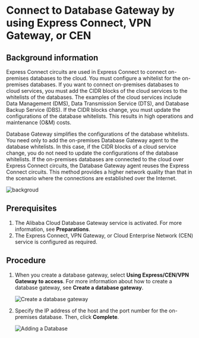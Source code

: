 # Connect to Database Gateway by using Express Connect, VPN Gateway, or CEN



## Background information

Express Connect circuits are used in Express Connect to connect on-premises databases to the cloud. You must configure a whitelist for the on-premises databases. If you want to connect on-premises databases to cloud services, you must add the CIDR blocks of the cloud services to the whitelists of the databases. The examples of the cloud services include Data Management \(DMS\), Data Transmission Service \(DTS\), and Database Backup Service \(DBS\). If the CIDR blocks change, you must update the configurations of the database whitelists. This results in high operations and maintenance \(O&M\) costs.

Database Gateway simplifies the configurations of the database whitelists. You need only to add the on-premises Database Gateway agent to the database whitelists. In this case, if the CIDR blocks of a cloud service change, you do not need to update the configurations of the database whitelists. If the on-premises databases are connected to the cloud over Express Connect circuits, the Database Gateway agent reuses the Express Connect circuits. This method provides a higher network quality than that in the scenario where the connections are established over the Internet.

![backgroud](https://static-aliyun-doc.oss-accelerate.aliyuncs.com/assets/img/en-US/4678273161/p241645.png)

## Prerequisites

1.  The Alibaba Cloud Database Gateway service is activated. For more information, see **Preparations**.
2.  The Express Connect, VPN Gateway, or Cloud Enterprise Network \(CEN\) service is configured as required.

## Procedure

1.  When you create a database gateway, select **Using Express/CEN/VPN Gateway to access**. For more information about how to create a database gateway, see **Create a database gateway**.

    ![Create a database gateway](https://static-aliyun-doc.oss-accelerate.aliyuncs.com/assets/img/en-US/4678273161/p241651.png)

2.  Specify the IP address of the host and the port number for the on-premises database. Then, click **Complete**.

    ![Adding a Database](https://static-aliyun-doc.oss-accelerate.aliyuncs.com/assets/img/en-US/4678273161/p241659.png)


